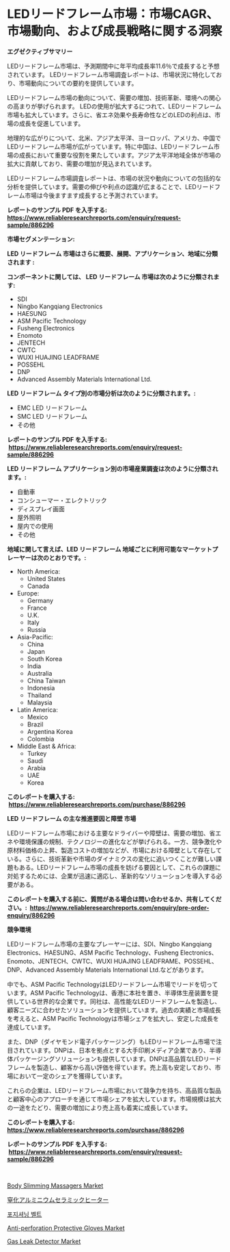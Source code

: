 <p><h1>LEDリードフレーム市場：市場CAGR、市場動向、および成長戦略に関する洞察</h1></p><p><strong>エグゼクティブサマリー</strong></p>
<p><p>LEDリードフレーム市場は、予測期間中に年平均成長率11.6％で成長すると予想されています。 LEDリードフレーム市場調査レポートは、市場状況に特化しており、市場動向についての要約を提供しています。</p><p>LEDリードフレーム市場の動向について、需要の増加、技術革新、環境への関心の高まりが挙げられます。 LEDの使用が拡大するにつれて、LEDリードフレーム市場も拡大しています。さらに、省エネ効果や長寿命性などのLEDの利点は、市場の成長を促進しています。</p><p>地理的な広がりについて、北米、アジア太平洋、ヨーロッパ、アメリカ、中国でLEDリードフレーム市場が広がっています。特に中国は、LEDリードフレーム市場の成長において重要な役割を果たしています。アジア太平洋地域全体が市場の拡大に貢献しており、需要の増加が見込まれています。</p><p>LEDリードフレーム市場調査レポートは、市場の状況や動向についての包括的な分析を提供しています。需要の伸びや利点の認識が広まることで、LEDリードフレーム市場は今後ますます成長すると予測されています。</p></p>
<p><strong>レポートのサンプル PDF を入手する: <a href="https://www.reliableresearchreports.com/enquiry/request-sample/886296">https://www.reliableresearchreports.com/enquiry/request-sample/886296</a></strong></p>
<p><strong>市場セグメンテーション:</strong></p>
<p><strong> LED リードフレーム 市場はさらに概要、展開、アプリケーション、地域に分類されます :</strong></p>
<p><strong>コンポーネントに関しては、 LED リードフレーム 市場は次のように分類されます: &nbsp;</strong></p>
<p><ul><li>SDI</li><li>Ningbo Kangqiang Electronics</li><li>HAESUNG</li><li>ASM Pacific Technology</li><li>Fusheng Electronics</li><li>Enomoto</li><li>JENTECH</li><li>CWTC</li><li>WUXI HUAJING LEADFRAME</li><li>POSSEHL</li><li>DNP</li><li>Advanced Assembly Materials International Ltd.</li></ul></p>
<p><strong> LED リードフレーム タイプ別の市場分析は次のように分類されます。:</strong></p>
<p><ul><li>EMC LED リードフレーム</li><li>SMC LED リードフレーム</li><li>その他</li></ul></p>
<p><strong>レポートのサンプル PDF を入手する: &nbsp;<a href="https://www.reliableresearchreports.com/enquiry/request-sample/886296">https://www.reliableresearchreports.com/enquiry/request-sample/886296</a></strong></p>
<p><strong> LED リードフレーム アプリケーション別の市場産業調査は次のように分類されます。:</strong></p>
<p><ul><li>自動車</li><li>コンシューマー・エレクトリック</li><li>ディスプレイ画面</li><li>屋外照明</li><li>屋内での使用</li><li>その他</li></ul></p>
<p><strong>地域に関して言えば、LED リードフレーム 地域ごとに利用可能なマーケットプレーヤーは次のとおりです。:</strong></p>
<p><ul>
    <li>
        North America:
        <ul>
            <li>United States</li>
            <li>Canada</li>
        </ul>
    </li>
    <li>
        Europe:
        <ul>
            <li>Germany</li>
            <li>France</li>
            <li>U.K.</li>
            <li>Italy</li>
            <li>Russia</li>
        </ul>
    </li>
    <li>
        Asia-Pacific:
        <ul>
            <li>China</li>
            <li>Japan</li>
            <li>South Korea</li>
            <li>India</li>
            <li>Australia</li>
            <li>China Taiwan</li>
            <li>Indonesia</li>
            <li>Thailand</li>
            <li>Malaysia</li>
        </ul>
    </li>
    <li>
        Latin America:
        <ul>
            <li>Mexico</li>
            <li>Brazil</li>
            <li>Argentina Korea</li>
            <li>Colombia</li>
        </ul>
    </li>
    <li>
        Middle East & Africa:
        <ul>
            <li>Turkey</li>
            <li>Saudi</li>
            <li>Arabia</li>
            <li>UAE</li>
            <li>Korea</li>
        </ul>
    </li>
    </ul></p>
<p><strong>このレポートを購入する: &nbsp;<a href="https://www.reliableresearchreports.com/purchase/886296">https://www.reliableresearchreports.com/purchase/886296</a></strong></p>
<p><strong>LED リードフレーム の主な推進要因と障壁 市場</strong></p>
<p><p>LEDリードフレーム市場における主要なドライバーや障壁は、需要の増加、省エネや環境保護の規制、テクノロジーの進化などが挙げられる。一方、競争激化や原材料価格の上昇、製造コストの増加などが、市場における障壁として存在している。さらに、技術革新や市場のダイナミクスの変化に追いつくことが難しい課題もある。LEDリードフレーム市場の成長を妨げる要因として、これらの課題に対処するためには、企業が迅速に適応し、革新的なソリューションを導入する必要がある。</p></p>
<p><strong>このレポートを購入する前に、質問がある場合は問い合わせるか、共有してください。:&nbsp; <a href="https://www.reliableresearchreports.com/enquiry/pre-order-enquiry/886296">https://www.reliableresearchreports.com/enquiry/pre-order-enquiry/886296</a></strong></p>
<p><strong>競争環境</strong></p>
<p><p>LEDリードフレーム市場の主要なプレーヤーには、SDI、Ningbo Kangqiang Electronics、HAESUNG、ASM Pacific Technology、Fusheng Electronics、Enomoto、JENTECH、CWTC、WUXI HUAJING LEADFRAME、POSSEHL、DNP、Advanced Assembly Materials International Ltd.などがあります。</p><p>中でも、ASM Pacific TechnologyはLEDリードフレーム市場でリードを切っています。ASM Pacific Technologyは、香港に本社を置き、半導体生産装置を提供している世界的な企業です。同社は、高性能なLEDリードフレームを製造し、顧客ニーズに合わせたソリューションを提供しています。過去の実績と市場成長を考えると、ASM Pacific Technologyは市場シェアを拡大し、安定した成長を達成しています。</p><p>また、DNP（ダイヤモンド電子パッケージング）もLEDリードフレーム市場で注目されています。DNPは、日本を拠点とする大手印刷メディア企業であり、半導体パッケージングソリューションも提供しています。DNPは高品質なLEDリードフレームを製造し、顧客から高い評価を得ています。売上高も安定しており、市場において一定のシェアを獲得しています。</p><p>これらの企業は、LEDリードフレーム市場において競争力を持ち、高品質な製品と顧客中心のアプローチを通じて市場シェアを拡大しています。市場規模は拡大の一途をたどり、需要の増加により売上高も着実に成長しています。</p></p>
<p><strong>このレポートを購入する: &nbsp; <a href="https://www.reliableresearchreports.com/purchase/886296">https://www.reliableresearchreports.com/purchase/886296</a></strong></p>
<p><strong>レポートのサンプル PDF を入手する: &nbsp;<a href="https://www.reliableresearchreports.com/enquiry/request-sample/886296">https://www.reliableresearchreports.com/enquiry/request-sample/886296</a></strong><strong></strong></p>
<p>&nbsp;</p>
<p><p><a href="https://issuu.com/reportprime-2/docs/body-slimming-massagers-market-size-2030.pptx">Body Slimming Massagers Market</a></p><p><a href="https://github.com/DonaldShaw1965/Market-Research-Report-List-1/blob/main/68828696945.md">窒化アルミニウムセラミックヒーター</a></p><p><a href="https://medium.com/@boydsmitham726/%EC%9C%84%EC%B9%98-%EB%B2%A8%ED%8A%B8-%EC%8B%9C%EC%9E%A5-%EB%8F%99%ED%96%A5-%EB%B0%8F-%EC%8B%9C%EC%9E%A5-%EB%B6%84%EC%84%9D%EC%9D%80-2024-2031%EB%85%84%EA%B9%8C%EC%A7%80-%EC%98%88%EC%B8%A1%EB%90%A9%EB%8B%88%EB%8B%A4-b200919d002e">포지셔닝 벨트</a></p><p><a href="https://github.com/gulaimolin/Market-Research-Report-List-3/blob/main/anti-perforation-protective-gloves-market.md">Anti-perforation Protective Gloves Market</a></p><p><a href="https://view.publitas.com/reportprime-1/gas-leak-detector-market-offer-valuable-insights-into-market-size-market-share-market-trends-and-projections-spanning-from-2024-to-2031/">Gas Leak Detector Market</a></p></p>